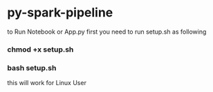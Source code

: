 # py-spark-pipeline

<p> to Run Notebook or App.py first you need to run setup.sh as following
</p>
<h3>chmod +x setup.sh</h3>
<h3>bash setup.sh</h3>
this will work for Linux User